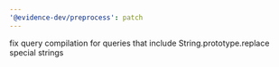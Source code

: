 ```yaml
---
'@evidence-dev/preprocess': patch
---
```


fix query compilation for queries that include String.prototype.replace special strings
